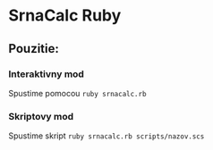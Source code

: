 # SrnaCalc Ruby

## Pouzitie:

### Interaktivny mod

Spustime pomocou `ruby srnacalc.rb`

### Skriptovy mod

Spustime skript `ruby srnacalc.rb scripts/nazov.scs`